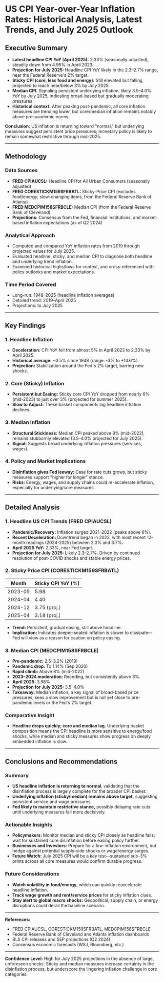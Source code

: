 # US CPI Year-over-Year Inflation Rates: Historical Analysis, Latest Trends, and July 2025 Outlook

## Executive Summary

- **Latest headline CPI YoY (April 2025):** 2.33% (seasonally adjusted), steadily down from 4.95% in April 2023.
- **Projection for July 2025:** Headline CPI YoY likely in the 2.3–2.7% range, near the Federal Reserve's 2% target.
- **Sticky CPI (core, less food and energy):** Still elevated but falling, projected to reach near/below 3% by July 2025.
- **Median CPI:** Signaling persistent underlying inflation, likely 3.5–4.0% YoY by July 2025, indicating broad-based but gradually moderating pressures.
- **Historical context:** After peaking post-pandemic, all core inflation measures are trending lower, but core/median inflation remains notably above pre-pandemic norms.

**Conclusion:** US inflation is returning toward "normal," but underlying measures suggest persistent price pressures; monetary policy is likely to remain somewhat restrictive through mid-2025.

---

## Methodology

### Data Sources
- **FRED CPIAUCSL:** Headline CPI for All Urban Consumers (seasonally adjusted)
- **FRED CORESTICKM159SFRBATL:** Sticky-Price CPI (excludes food/energy; slow-changing items, from the Federal Reserve Bank of Atlanta)
- **FRED MEDCPIM158SFRBCLE:** Median CPI (from the Federal Reserve Bank of Cleveland)
- **Projections:** Consensus from the Fed, financial institutions, and market-based inflation expectations (as of Q2 2024)

### Analytical Approach
- Computed and compared YoY inflation rates from 2019 through projected values for July 2025.
- Evaluated headline, sticky, and median CPI to diagnose both headline and underlying trend inflation.
- Examined historical highs/lows for context, and cross-referenced with policy outlooks and market expectations.

### Time Period Covered
- Long-run: 1948–2025 (headline inflation averages)
- Detailed trend: 2019–April 2025
- Projections: to July 2025

---

## Key Findings

### 1. Headline Inflation
- **Deceleration:** CPI YoY fell from almost 5% in April 2023 to 2.33% by April 2025.
- **Historical average:** ~3.5% since 1948 (range: -3% to +14.6%).
- **Projection:** Stabilization around the Fed's 2% target, barring new shocks.

### 2. Core (Sticky) Inflation
- **Persistent but Easing:** Sticky core CPI YoY dropped from nearly 6% (mid-2023) to just over 3% (projected for summer 2025).
- **Slow to Adjust:** These basket components lag headline inflation declines.

### 3. Median Inflation
- **Structural Stickiness:** Median CPI peaked above 8% (mid-2022), remains stubbornly elevated (3.5–4.0% projected for July 2025).
- **Signal:** Suggests broad underlying inflation pressures (services, wages).

### 4. Policy and Market Implications
- **Disinflation gives Fed leeway:** Case for rate cuts grows, but sticky measures support "higher for longer" stance.
- **Risks:** Energy, wages, and supply chains could re-accelerate inflation, especially for underlying/core measures.

---

## Detailed Analysis

### 1. Headline US CPI Trends (FRED CPIAUCSL)
- **Pandemic/Recovery:** Inflation surged 2021–2022 (peaks above 6%).
- **Recent Deceleration:** Downtrend began in 2023, with most recent 12-month readings (2024-2025) between 2.3% and 3.7%.
- **April 2025 YoY:** 2.33%, near Fed target.
- **Projection for July 2025:** Likely 2.3–2.7%. Driven by continued resolution of post-COVID shocks and stable energy prices.

### 2. Sticky Price CPI (CORESTICKM159SFRBATL)
| Month     | Sticky CPI YoY (%) |
|-----------|--------------------|
| 2023-05   | 5.98               |
| 2024-04   | 4.40               |
| 2024-12   | 3.75 (proj.)        |
| 2025-04   | 3.18 (proj.)        |

- **Trend:** Persistent, gradual easing, still above headline.
- **Implication:** Indicates deeper-seated inflation is slower to dissipate—Fed will view as a reason for caution on policy easing.

### 3. Median CPI (MEDCPIM158SFRBCLE)
- **Pre-pandemic:** 2.5–3.2% (2019)
- **Pandemic drop:** To 1.14% (Sep 2020)
- **Rapid climb:** Above 8% (mid-2022)
- **2023–2024 moderation:** Receding, but consistently above 3%.
- **April 2025:** 3.98%
- **Projection for July 2025:** 3.5–4.0%
- **Takeaway:** Median inflation, a key signal of broad-based price pressures, sees a slow improvement but is not yet close to pre-pandemic levels or the Fed's 2% target.

### Comparative Insight
- **Headline drops quickly; core and median lag.** Underlying basket composition means the CPI headline is more sensitive to energy/food shocks, while median and sticky measures show progress on deeply embedded inflation is slow.

---

## Conclusions and Recommendations

### Summary
- **US headline inflation is returning to normal**, validating that the disinflation process is largely complete for the broader CPI basket.
- **Underlying inflation (sticky/median) remains above target,** suggesting persistent service and wage pressures.
- **Fed likely to maintain restrictive stance,** possibly delaying rate cuts until underlying measures fall more decisively.

### Actionable Insights
- **Policymakers:** Monitor median and sticky CPI closely as headline falls; wait for sustained core disinflation before easing policy further.
- **Businesses and Investors:** Prepare for a low-inflation environment, but hedge against potential supply-side shocks or wage/energy surges.
- **Future Watch:** July 2025 CPI will be a key test—sustained sub-3% prints across all core measures would confirm durable progress.

### Future Considerations
- **Watch volatility in food/energy,** which can quickly reaccelerate headline inflation.
- **Track wage growth and rent/service prices** for sticky inflation clues.
- **Stay alert to global macro shocks:** Geopolitical, supply chain, or energy disruptions could derail the baseline scenario.

---

**References:**
- FRED CPIAUCSL, CORESTICKM159SFRBATL, MEDCPIM158SFRBCLE
- Federal Reserve Bank of Cleveland and Atlanta inflation dashboards
- BLS CPI releases and SEP projections (Q2 2024)
- Consensus economic forecasts (WSJ, Bloomberg, etc.)

---
**Confidence Level:** High for July 2025 projections in the absence of large, unforeseen shocks. Sticky and median measures increase certainty in the disinflation process, but underscore the lingering inflation challenge in core categories.
